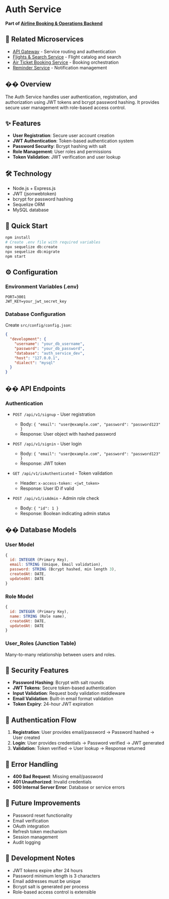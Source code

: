 # Auth Service

**Part of [Airline Booking & Operations Backend](https://github.com/hussainaabid99/AirTicketBookingService)**

## 🔗 Related Microservices

- [API Gateway](https://github.com/hussainaabid99/API_Gateway) - Service routing and authentication
- [Flights & Search Service](https://github.com/hussainaabid99/FlightsAndSearchService) - Flight catalog and search
- [Air Ticket Booking Service](https://github.com/hussainaabid99/AirTicketBookingService) - Booking orchestration
- [Reminder Service](https://github.com/hussainaabid99/ReminderService) - Notification management

## �� Overview

The Auth Service handles user authentication, registration, and authorization using JWT tokens and bcrypt password hashing. It provides secure user management with role-based access control.

## ✨ Features

- **User Registration**: Secure user account creation
- **JWT Authentication**: Token-based authentication system
- **Password Security**: Bcrypt hashing with salt
- **Role Management**: User roles and permissions
- **Token Validation**: JWT verification and user lookup

## 🛠️ Technology

- Node.js + Express.js
- JWT (jsonwebtoken)
- bcrypt for password hashing
- Sequelize ORM
- MySQL database

## 🚀 Quick Start

```bash
npm install
# Create .env file with required variables
npx sequelize db:create
npx sequelize db:migrate
npm start
```

## ⚙️ Configuration

### Environment Variables (.env)
```env
PORT=3001
JWT_KEY=your_jwt_secret_key
```

### Database Configuration
Create `src/config/config.json`:
```json
{
  "development": {
    "username": "your_db_username",
    "password": "your_db_password",
    "database": "auth_service_dev",
    "host": "127.0.0.1",
    "dialect": "mysql"
  }
}
```

## �� API Endpoints

### Authentication
- `POST /api/v1/signup` - User registration
  - Body: `{ "email": "user@example.com", "password": "password123" }`
  - Response: User object with hashed password

- `POST /api/v1/signin` - User login
  - Body: `{ "email": "user@example.com", "password": "password123" }`
  - Response: JWT token

- `GET /api/v1/isAuthenticated` - Token validation
  - Header: `x-access-token: <jwt_token>`
  - Response: User ID if valid

- `POST /api/v1/isAdmin` - Admin role check
  - Body: `{ "id": 1 }`
  - Response: Boolean indicating admin status

## ��️ Database Models

### User Model
```javascript
{
  id: INTEGER (Primary Key),
  email: STRING (Unique, Email validation),
  password: STRING (Bcrypt hashed, min length 3),
  createdAt: DATE,
  updatedAt: DATE
}
```

### Role Model
```javascript
{
  id: INTEGER (Primary Key),
  name: STRING (Role name),
  createdAt: DATE,
  updatedAt: DATE
}
```

### User_Roles (Junction Table)
Many-to-many relationship between users and roles.

## 🔐 Security Features

- **Password Hashing**: Bcrypt with salt rounds
- **JWT Tokens**: Secure token-based authentication
- **Input Validation**: Request body validation middleware
- **Email Validation**: Built-in email format validation
- **Token Expiry**: 24-hour JWT expiration

## 🔄 Authentication Flow

1. **Registration**: User provides email/password → Password hashed → User created
2. **Login**: User provides credentials → Password verified → JWT generated
3. **Validation**: Token verified → User lookup → Response returned

## 🚨 Error Handling

- **400 Bad Request**: Missing email/password
- **401 Unauthorized**: Invalid credentials
- **500 Internal Server Error**: Database or service errors

## 🚀 Future Improvements

- Password reset functionality
- Email verification
- OAuth integration
- Refresh token mechanism
- Session management
- Audit logging

## 📝 Development Notes

- JWT tokens expire after 24 hours
- Password minimum length is 3 characters
- Email addresses must be unique
- Bcrypt salt is generated per process
- Role-based access control is extensible
